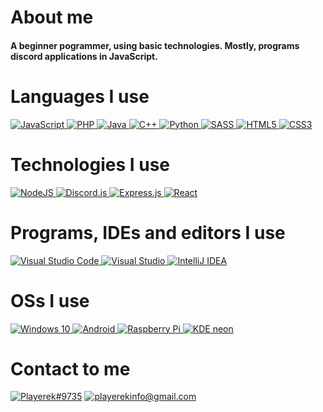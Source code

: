 # About me
#### A beginner pogrammer, using basic technologies. Mostly, programs discord applications in JavaScript.

# Languages I use
<a href="https://github.com/Playerek">
    <img alt="JavaScript" src="https://img.shields.io/badge/javascript-F7DF1E.svg?style=for-the-badge&logo=javascript&logoColor=black"/>
    <img alt="PHP" src="https://img.shields.io/badge/php-%23777BB4.svg?style=for-the-badge&logo=php&logoColor=white"/>
    <img alt="Java" src="https://img.shields.io/badge/java-%23ED8B00.svg?style=for-the-badge&logo=java&logoColor=white"/>
    <img alt="C++" src="https://img.shields.io/badge/c++-%2300599C.svg?style=for-the-badge&logo=c%2B%2B&ogoColor=white"/>
    <img alt="Python" src="https://img.shields.io/badge/python-%2314354C.svg?style=for-the-badge&logo=python&logoColor=white"/>
    <img alt="SASS" src="https://img.shields.io/badge/SASS-hotpink.svg?style=for-the-badge&logo=SASS&logoColor=white"/>
    <img alt="HTML5" src="https://img.shields.io/badge/html5-%23E34F26.svg?style=for-the-badge&logo=html5&logoColor=white"/>
    <img alt="CSS3" src="https://img.shields.io/badge/css3-%231572B6.svg?style=for-the-badge&logo=css3&logoColor=white"/>
</a>

# Technologies I use
<a href="https://github.com/Playerek">
    <img alt="NodeJS" src="https://img.shields.io/badge/node.js-%2343853D.svg?style=for-the-badge&logo=node-dot-js&logoColor=white"/>
    <img alt="Discord.js" src="https://img.shields.io/badge/Discord.js-2eb6e6.svg?style=for-the-badge&logo=discord&logoColor=white"/>
    <img alt="Express.js" src="https://img.shields.io/badge/express.js-%23404d59.svg?style=for-the-badge&logo=express&logoColor=%2361DAFB"/>
    <img alt="React" src="https://img.shields.io/badge/react-%2320232a.svg?style=for-the-badge&logo=react&logoColor=%2361DAFB"/>
</a>

# Programs, IDEs and editors I use
<a href="https://github.com/Playerek">
    <img alt="Visual Studio Code" src="https://img.shields.io/badge/VisualStudioCode-0078d7.svg?style=for-the-badge&logo=visual-studio-code&logoColor=white"/>
    <img alt="Visual Studio" src="https://img.shields.io/badge/VisualStudio-5C2D91.svg?style=for-the-badge&logo=visual-studio&logoColor=white"/>
    <img alt="IntelliJ IDEA" src="https://img.shields.io/badge/IntelliJIDEA-000000.svg?style=for-the-badge&logo=intellij-idea&logoColor=white"/>
</a>

# OSs I use<a>
<a href="https://github.com/Playerek">
    <img alt="Windows 10" src="https://img.shields.io/badge/Windows-0078D6?style=for-the-badge&logo=windows&logoColor=white"/>
    <img alt="Android" src="https://img.shields.io/badge/Android-3DDC84?style=for-the-badge&logo=android&logoColor=white"/>
    <img alt="Raspberry Pi" src="https://img.shields.io/badge/Raspberry%20Pi-A22846.svg?style=for-the-badge&logo=Raspberry-pi&logoColor=white"/>
    <img alt="KDE neon" src="https://img.shields.io/badge/KDE%20neon-1ba2ab.svg?style=for-the-badge&logo=kde&logoColor=white"/>
</a>

# Contact to me

<a href="https://github.com/Playerek">
    <a href="https://discord.com/users/684739865598099490"><img alt="Playerek#9735" src="https://img.shields.io/badge/Discord-%237289DA.svg?style=for-the-badge&logo=discord&logoColor=white"/></a>
    <a href="mailto:playerekinfo@gmail.com?subject=I like your biscuits!&body=Write... what you want!"><img alt="playerekinfo@gmail.com" src="https://img.shields.io/badge/Mail-D14836?style=for-the-badge&logo=gmail&logoColor=white"/></a>
</a>